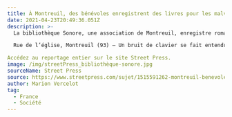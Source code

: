 ```yaml
---
title: À Montreuil, des bénévoles enregistrent des livres pour les malvoyants
date: 2021-04-23T20:49:36.051Z
description: >-
  La bibliothèque Sonore, une association de Montreuil, enregistre romans, essais et manuels scolaires et les mettent à disposition des personnes « empêchées de lire ».

  Rue de l’église, Montreuil (93) – Un bruit de clavier se fait entendre dans le fond du couloir. Jack Cohen, 83 ans, épluche sa boîte mail, les yeux collés à l’écran. Le bénévole à la chevelure poivre et sel tient la bibliothèque sonore de Montreuil depuis sa création, il y a plus de 40 ans. Le lieu propose gratuitement aux personnes empêchées de lire par leur handicap l’accès à des livres audio sur CD ou MP3.

Accédez au reportage entier sur le site Street Press.
image: /img/streetPress_bibliothèque-sonore.jpg
sourceName: Street Press 
source: https://www.streetpress.com/sujet/1515591262-montreuil-benevoles-enregistrent-livres-malvoyants 
author: Marion Vercelot
tag:
  - France
  - Société
---
```

